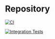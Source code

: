 # Repository

[![CI](https://github.com/davidyannick86/RepositoryPatternGo/actions/workflows/ci.yml/badge.svg)](https://github.com/davidyannick86/RepositoryPatternGo/actions/workflows/ci.yml)

[![Integration Tests](https://github.com/davidyannick86/RepositoryPatternGo/actions/workflows/testcontainers.yml/badge.svg)](https://github.com/davidyannick86/RepositoryPatternGo/actions/workflows/testcontainers.yml)
